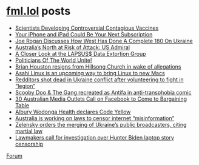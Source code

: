 # [fml.lol](https://fml.lol) posts
<!-- BLOG-POST-LIST:START -->
- [Scientists Developing Controversial Contagious Vaccines](https://fml.lol/scientists-developing-controversial-contagious-vaccines/)
- [Your iPhone and iPad Could Be Your Next Subscription](https://fml.lol/your-iphone-and-ipad-could-be-your-next-subscription/)
- [Joe Rogan Discusses How West Has Done A Complete 180 On Ukraine](https://fml.lol/joe-rogan-exposes-how-west-has-done-a-complete-180-on-corrupt-ukraine/)
- [Australia’s North at Risk of Attack: US Admiral](https://fml.lol/australias-north-at-risk-of-attack-us-admiral/)
- [A Closer Look at the LAPSUS$ Data Extortion Group](https://fml.lol/a-closer-look-at-the-lapsus-data-extortion-group/)
- [Politicians Of The World Unite!](https://fml.lol/politicians-of-the-world-unite/)
- [Brian Houston resigns from Hillsong Church in wake of allegations](https://fml.lol/brian-houston-resigns-from-hillsong-church-in-wake-of-allegations/)
- [Asahi Linux is an upcoming way to bring Linux to new Macs](https://fml.lol/asahi-linux-is-an-upcoming-way-to-bring-linux-to-new-macs/)
- [Redditors shot dead in Ukraine conflict after volunteering to fight in “legion”](https://fml.lol/redditors-shot-dead-in-ukraine-conflict-after-volunteering-to-fight-in-legion/)
- [Scooby Doo &amp; The Gang recreated as Antifa in anti-transphobia comic](https://fml.lol/scooby-doo/)
- [30 Australian Media Outlets Call on Facebook to Come to Bargaining Table](https://fml.lol/30-australian-media-outlets-call-on-facebook-to-come-to-bargaining-table/)
- [Albury Wodonga Health declares Code Yellow](https://fml.lol/albury-wodonga-health-declares-code-yellow/)
- [Australia is working on laws to censor internet “misinformation”](https://fml.lol/australia-is-working-on-laws-to-censor-internet-misinformation/)
- [Zelensky orders the merging of Ukraine’s public broadcasters, citing martial law](https://fml.lol/zelensky-orders-the-merging-of-ukraines-public-broadcasters-citing-martial-law/)
- [Lawmakers call for investigation over Hunter Biden laptop story censorship](https://fml.lol/lawmakers-call-for-investigation-over-hunter-biden-laptop-story-censorship/)
<!-- BLOG-POST-LIST:END -->

[Forum](https://forum.fml.lol)
